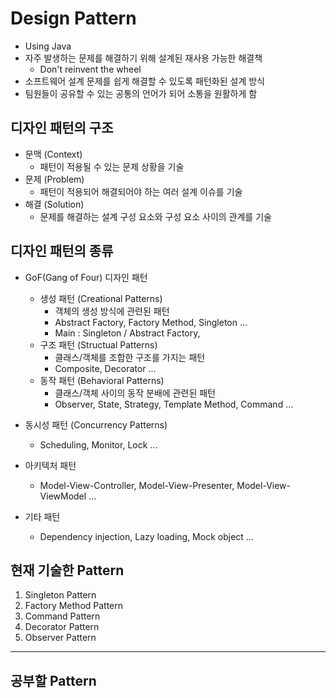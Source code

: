 # Design Pattern
* Using Java
* 자주 발생하는 문제를 해결하기 위해 설계된 재사용 가능한 해결책
    * Don't reinvent the wheel
* 소프트웨어 설계 문제를 쉽게 해결할 수 있도록 패턴화된 설계 방식
* 팀원들이 공유할 수 있는 공통의 언어가 되어 소통을 원활하게 함

## 디자인 패턴의 구조
* 문맥 (Context)
    * 패턴이 적용될 수 있는 문제 상황을 기술
* 문제 (Problem)
    * 패턴이 적용되어 해결되어야 하는 여러 설계 이슈를 기술
* 해결 (Solution)
    * 문제를 해결하는 설계 구성 요소와 구성 요소 사이의 관계를 기술

## 디자인 패턴의 종류
* GoF(Gang of Four) 디자인 패턴
    * 생성 패턴 (Creational Patterns)
        * 객체의 생성 방식에 관련된 패턴
        * Abstract Factory, Factory Method, Singleton ...
        * Main : Singleton / Abstract Factory, 
    * 구조 패턴 (Structual Patterns)
        * 클래스/객체를 조합한 구조를 가지는 패턴
        * Composite, Decorator ...
    * 동작 패턴 (Behavioral Patterns)
        * 클래스/객체 사이의 동작 분배에 관련된 패턴
        * Observer, State, Strategy, Template Method, Command ...

* 동시성 패턴 (Concurrency Patterns)
    * Scheduling, Monitor, Lock ...

* 아키텍처 패턴
    * Model-View-Controller, Model-View-Presenter, Model-View-ViewModel ...

* 기타 패턴
    * Dependency injection, Lazy loading, Mock object ...

## 현재 기술한 Pattern
1) Singleton Pattern
2) Factory Method Pattern
3) Command Pattern
4) Decorator Pattern
5) Observer Pattern


---

## 공부할 Pattern